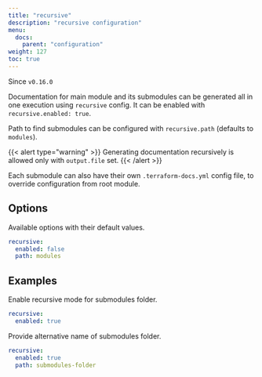 ```yaml
---
title: "recursive"
description: "recursive configuration"
menu:
  docs:
    parent: "configuration"
weight: 127
toc: true
---
```


Since `v0.16.0`

Documentation for main module and its submodules can be generated all in one
execution using `recursive` config. It can be enabled with `recursive.enabled: true`.

Path to find submodules can be configured with `recursive.path` (defaults to
`modules`).

{{< alert type="warning" >}}
Generating documentation recursively is allowed only with `output.file`
set.
{{< /alert >}}

Each submodule can also have their own `.terraform-docs.yml` config file, to
override configuration from root module.

## Options

Available options with their default values.

```yaml
recursive:
  enabled: false
  path: modules
```

## Examples

Enable recursive mode for submodules folder.

```yaml
recursive:
  enabled: true
```

Provide alternative name of submodules folder.

```yaml
recursive:
  enabled: true
  path: submodules-folder
```
